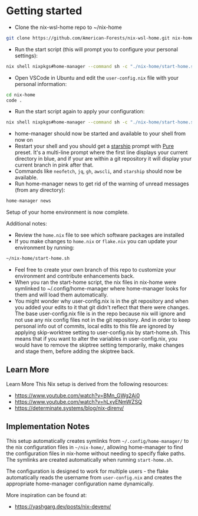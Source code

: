 # Getting started

* Clone the nix-wsl-home repo to ~/nix-home

```sh
git clone https://github.com/American-Forests/nix-wsl-home.git nix-home
```

* Run the start script (this will prompt you to configure your personal settings):
```sh
nix shell nixpkgs#home-manager --command sh -c "./nix-home/start-home.sh"
```

* Open VSCode in Ubuntu and edit the `user-config.nix` file with your personal information:
```sh
cd nix-home
code .
```
* Run the start script again to apply your configuration:
```sh
nix shell nixpkgs#home-manager --command sh -c "./nix-home/start-home.sh"
```
* home-manager should now be started and available to your shell from now on
* Restart your shell and you should get a [starship](https://starship.rs/) prompt with [Pure](https://starship.rs/presets/pure-preset#pure-preset) preset.  It's a multi-line prompt where the first line displays your current directory in blue, and if your are within a git repository it will display your current branch in pink after that.
* Commands like `neofetch`, `jq`, `gh`, `awscli`, and `starship` should now be available.
* Run home-manager news to get rid of the warning of unread messages (from any directory):
```sh
home-manager news
```

Setup of your home environment is now complete.

Additional notes:
* Review the `home.nix` file to see which software packages are installed
* If you make changes to `home.nix` or `flake.nix` you can update your environment by running:
```sh
~/nix-home/start-home.sh
```
* Feel free to create your own branch of this repo to customize your environment and contribute enhancements back.
* When you ran the start-home script, the nix files in nix-home were symlinked to ~/.config/home-manager where home-manager looks for them and will load them automatically.
* You might wonder why user-config.nix is in the git repository and when you added your edits to it that git didn't reflect that there were changes.  The base user-config.nix file is in the repo because nix will ignore and not use any nix config files not in the git repository. And in order to keep personal info out of commits, local edits to this file are ignored by applying skip-worktree setting to user-config.nix by start-home.sh.  This means that if you want to alter the variables in user-config.nix, you would have to remove the skiptree setting temporarily, make changes and stage them, before adding the skiptree back.

## Learn More

Learn More
This Nix setup is derived from the following resources:
- https://www.youtube.com/watch?v=BMn_GWg2Ai0
- https://www.youtube.com/watch?v=hLxyENmWZSQ
- https://determinate.systems/blog/nix-direnv/

## Implementation Notes

This setup automatically creates symlinks from `~/.config/home-manager/` to the nix configuration files in `~/nix-home/`, allowing home-manager to find the configuration files in nix-home without needing to specify flake paths. The symlinks are created automatically when running `start-home.sh`.

The configuration is designed to work for multiple users - the flake automatically reads the username from `user-config.nix` and creates the appropriate home-manager configuration name dynamically.

More inspiration can be found at:
- https://yashgarg.dev/posts/nix-devenv/